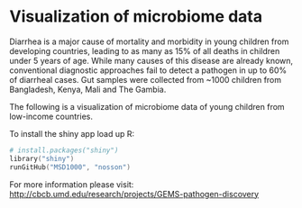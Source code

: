 Visualization of microbiome data
=============
Diarrhea is a major cause of mortality and morbidity in young children from developing countries, leading to as many as 15% of all deaths in children under 5 years of age. While many causes of this disease are already known, conventional diagnostic approaches fail to detect a pathogen in up to 60% of diarrheal cases. Gut samples were collected from ~1000 children from Bangladesh, Kenya, Mali and The Gambia. 


The following is a visualization of microbiome data of young children from low-income countries.

To install the shiny app load up R:
```S
# install.packages("shiny")
library("shiny")
runGitHub("MSD1000", "nosson")
```
For more information please visit: http://cbcb.umd.edu/research/projects/GEMS-pathogen-discovery
